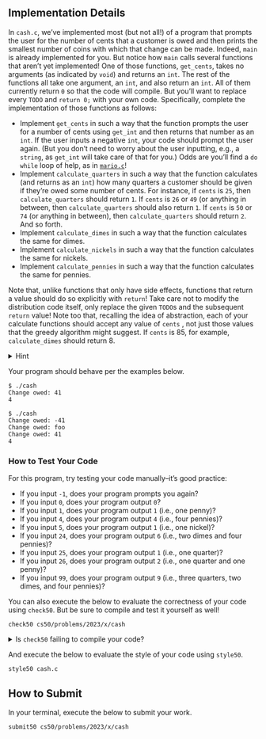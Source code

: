 
## Implementation Details

In `cash.c`, we’ve implemented most (but not all!) of a program that prompts the user for the number of cents that a customer is owed and then prints the smallest number of coins with which that change can be made. Indeed, `main` is already implemented for you. But notice how `main` calls several functions that aren’t yet implemented! One of those functions, `get_cents`, takes no arguments (as indicated by `void`) and returns an `int`. The rest of the functions all take one argument, an `int`, and also return an `int`. All of them currently return `0` so that the code will compile. But you’ll want to replace every `TODO` and `return 0;` with your own code. Specifically, complete the implementation of those functions as follows:

- Implement `get_cents` in such a way that the function prompts the user for a number of cents using `get_int` and then returns that number as an `int`. If the user inputs a negative `int`, your code should prompt the user again. (But you don’t need to worry about the user inputting, e.g., a `string`, as `get_int` will take care of that for you.) Odds are you’ll find a `do while` loop of help, as in [`mario.c`](https://cdn.cs50.net/2022/fall/lectures/1/src1/mario8.c?highlight)!
- Implement `calculate_quarters` in such a way that the function calculates (and returns as an `int`) how many quarters a customer should be given if they’re owed some number of cents. For instance, if `cents` is `25`, then `calculate_quarters` should return `1`. If `cents` is `26` or `49` (or anything in between, then `calculate_quarters` should also return `1`. If `cents` is `50` or `74` (or anything in between), then `calculate_quarters` should return `2`. And so forth.
- Implement `calculate_dimes` in such a way that the function calculates the same for dimes.
- Implement `calculate_nickels` in such a way that the function calculates the same for nickels.
- Implement `calculate_pennies` in such a way that the function calculates the same for pennies.

Note that, unlike functions that only have side effects, functions that return a value should do so explicitly with `return`! Take care not to modify the distribution code itself, only replace the given `TODO`s and the subsequent `return` value! Note too that, recalling the idea of abstraction, each of your calculate functions should accept any value of `cents` , not just those values that the greedy algorithm might suggest. If `cents` is 85, for example, `calculate_dimes` should return 8.

<details><summary>Hint</summary><ul>
  <li data-marker="*">Recall that there are several sample programs in Week 1’s <a href="https://cdn.cs50.net/2022/fall/lectures/1/src1/">Source Code</a> that illustrate how functions can return a value.</li>
</ul></details>

Your program should behave per the examples below.

```
$ ./cash
Change owed: 41
4
```
```
$ ./cash
Change owed: -41
Change owed: foo
Change owed: 41
4
```

### How to Test Your Code

For this program, try testing your code manually–it’s good practice:

- If you input `-1`, does your program prompts you again?
- If you input `0`, does your program output `0`?
- If you input `1`, does your program output `1` (i.e., one penny)?
- If you input `4`, does your program output `4` (i.e., four pennies)?
- If you input `5`, does your program output `1` (i.e., one nickel)?
- If you input `24`, does your program output `6` (i.e., two dimes and four pennies)?
- If you input `25`, does your program output `1` (i.e., one quarter)?
- If you input `26`, does your program output `2` (i.e., one quarter and one penny)?
- If you input `99`, does your program output `9` (i.e., three quarters, two dimes, and four pennies)?

You can also execute the below to evaluate the correctness of your code using `check50`. But be sure to compile and test it yourself as well!

```
check50 cs50/problems/2023/x/cash
```

<details><summary>Is <code>check50</code> failing to compile your code?</summary><p>Be sure you have only modified those parts of the program marked as <code class="language-plaintext highlighter-rouge">TODO</code>.  If you modify the <code class="language-plaintext highlighter-rouge">main</code> function or add any global variables, for example, your code may <strong>fail to compile</strong>.  <code class="language-plaintext highlighter-rouge">check50</code> will test your five functions independently, beyond just checking for the final answer.</p></details>

And execute the below to evaluate the style of your code using `style50`.

```
style50 cash.c
```

## How to Submit

In your terminal, execute the below to submit your work.

```
submit50 cs50/problems/2023/x/cash
```